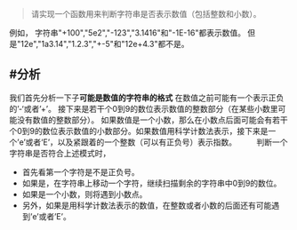 
>请实现一个函数用来判断字符串是否表示数值（包括整数和小数）。

例如，
字符串"+100","5e2","-123","3.1416"和"-1E-16"都表示数值。
但是"12e","1a3.14","1.2.3","+-5"和"12e+4.3"都不是。

#分析
-------

我们首先分析一下子**可能是数值的字符串的格式**
在数值之前可能有一个表示正负的’-‘或者’+’。
接下来是若干个0到9的数位表示数值的整数部分（在某些小数里可能没有数值的整数部分）。
如果数值是一个小数，那么在小数点后面可能会有若干个0到9的数位表示数值的小数部分。如果数值用科学计数法表示，接下来是一个’e’或者‘E’，以及紧跟着的一个整数（可以有正负号）表示指数。 
　　
判断一个字符串是否符合上述模式时，
*    首先看第一个字符是不是正负号。
*    如果是，在字符串上移动一个字符，继续扫描剩余的字符串中0到9的数位。
*    如果是一个小数，则将遇到小数点。
*    另外，如果是用科学计数法表示的数值，在整数或者小数的后面还有可能遇到’e’或者’E’。

